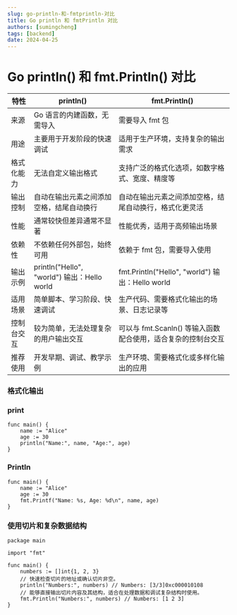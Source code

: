 ```yaml
---
slug: go-println-和-fmtprintln-对比
title: Go println 和 fmtPrintln 对比
authors: [sumingcheng]
tags: [backend]
date: 2024-04-25
---
```


# Go println() 和 fmt.Println() 对比

| 特性       | println()                                   | fmt.Println()                                                |
| ---------- | ------------------------------------------- | ------------------------------------------------------------ |
| 来源       | Go 语言的内建函数，无需导入                 | 需要导入 fmt 包                                              |
| 用途       | 主要用于开发阶段的快速调试                  | 适用于生产环境，支持复杂的输出需求                           |
| 格式化能力 | 无法自定义输出格式                          | 支持广泛的格式化选项，如数字格式、宽度、精度等               |
| 输出控制   | 自动在输出元素之间添加空格，结尾自动换行    | 自动在输出元素之间添加空格，结尾自动换行，格式化更灵活       |
| 性能       | 通常较快但差异通常不显著                    | 性能优秀，适用于高频输出场景                                 |
| 依赖性     | 不依赖任何外部包，始终可用                  | 依赖于 fmt 包，需要导入使用                                  |
| 输出示例   | println("Hello", "world") 输出：Hello world | fmt.Println("Hello", "world") 输出：Hello world              |
| 适用场景   | 简单脚本、学习阶段、快速调试                | 生产代码、需要格式化输出的场景、日志记录等                   |
| 控制台交互 | 较为简单，无法处理复杂的用户输出交互        | 可以与 fmt.Scanln() 等输入函数配合使用，适合复杂的控制台交互 |
| 推荐使用   | 开发早期、调试、教学示例                    | 生产环境、需要格式化或多样化输出的应用                       |

### 格式化输出

### print

```
func main() {
    name := "Alice"
    age := 30
    println("Name:", name, "Age:", age)
}

```

### Println

```
func main() {
    name := "Alice"
    age := 30
    fmt.Printf("Name: %s, Age: %d\n", name, age)
}

```

### 使用切片和复杂数据结构

```
package main

import "fmt"

func main() {
	numbers := []int{1, 2, 3}
	// 快速检查切片的地址或确认切片非空。
	println("Numbers:", numbers) // Numbers: [3/3]0xc000010108
	// 能够直接输出切片内容及其结构，适合在处理数据和调试复杂结构时使用。
	fmt.Println("Numbers:", numbers) // Numbers: [1 2 3]
}

```
